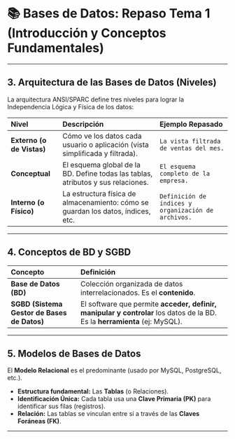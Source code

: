 # 📚 Bases de Datos: Repaso Tema 1 (Introducción y Conceptos Fundamentales)

---

## 3. Arquitectura de las Bases de Datos (Niveles)

La arquitectura ANSI/SPARC define tres niveles para lograr la Independencia Lógica y Física de los datos:

| Nivel | Descripción | Ejemplo Repasado |
| :--- | :--- | :--- |
| **Externo (o de Vistas)** | Cómo ve los datos cada usuario o aplicación (vista simplificada y filtrada). | `La vista filtrada de ventas del mes.` |
| **Conceptual** | El esquema global de la BD. Define todas las tablas, atributos y sus relaciones. | `El esquema completo de la empresa.` |
| **Interno (o Físico)** | La estructura física de almacenamiento: cómo se guardan los datos, índices, etc. | `Definición de índices y organización de archivos.` |

---

## 4. Conceptos de BD y SGBD

| Concepto | Definición |
| :--- | :--- |
| **Base de Datos (BD)** | Colección organizada de datos interrelacionados. Es el **contenido**. |
| **SGBD (Sistema Gestor de Bases de Datos)** | El software que permite **acceder, definir, manipular y controlar** los datos de la BD. Es la **herramienta** (ej: MySQL). |

---

## 5. Modelos de Bases de Datos

El **Modelo Relacional** es el predominante (usado por MySQL, PostgreSQL, etc.).

* **Estructura fundamental:** Las **Tablas** (o Relaciones).
* **Identificación Única:** Cada tabla usa una **Clave Primaria (PK)** para identificar sus filas (registros).
* **Relación:** Las tablas se vinculan entre sí a través de las **Claves Foráneas (FK)**.

---